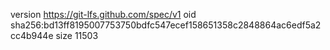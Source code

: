version https://git-lfs.github.com/spec/v1
oid sha256:bd13ff8195007753750bdfc547ecef158651358c2848864ac6edf5a2cc4b944e
size 11503
